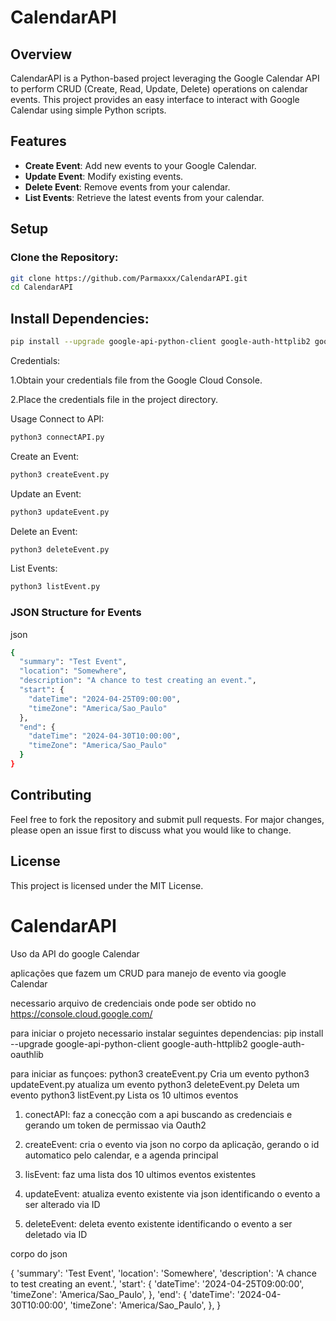 # CalendarAPI

## Overview
CalendarAPI is a Python-based project leveraging the Google Calendar API to perform CRUD (Create, Read, Update, Delete) operations on calendar events. This project provides an easy interface to interact with Google Calendar using simple Python scripts.

## Features
- **Create Event**: Add new events to your Google Calendar.
- **Update Event**: Modify existing events.
- **Delete Event**: Remove events from your calendar.
- **List Events**: Retrieve the latest events from your calendar.

## Setup

### Clone the Repository:
```bash
git clone https://github.com/Parmaxxx/CalendarAPI.git
cd CalendarAPI
```

## Install Dependencies:
```bash
pip install --upgrade google-api-python-client google-auth-httplib2 google-auth-oauthlib
```
Credentials:

1.Obtain your credentials file from the Google Cloud Console.

2.Place the credentials file in the project directory.

Usage
Connect to API:
```bash
python3 connectAPI.py
```
Create an Event:
```bash
python3 createEvent.py
```
Update an Event:
```bash
python3 updateEvent.py
```
Delete an Event:
```bash
python3 deleteEvent.py
```
List Events:
```bash
python3 listEvent.py
```

### JSON Structure for Events
json
```bash
{
  "summary": "Test Event",
  "location": "Somewhere",
  "description": "A chance to test creating an event.",
  "start": {
    "dateTime": "2024-04-25T09:00:00",
    "timeZone": "America/Sao_Paulo"
  },
  "end": {
    "dateTime": "2024-04-30T10:00:00",
    "timeZone": "America/Sao_Paulo"
  }
}
```

## Contributing
Feel free to fork the repository and submit pull requests. For major changes, please open an issue first to discuss what you would like to change.

## License
This project is licensed under the MIT License.


# CalendarAPI
Uso da API do google Calendar

aplicações que fazem um CRUD para manejo de evento via google Calendar

necessario arquivo de credenciais onde pode ser obtido no https://console.cloud.google.com/

para iniciar o projeto necessario instalar seguintes dependencias:
pip install --upgrade google-api-python-client google-auth-httplib2 google-auth-oauthlib

para iniciar as funçoes:
python3 createEvent.py   Cria um evento
python3 updateEvent.py   atualiza um evento
python3 deleteEvent.py   Deleta um evento
python3 listEvent.py     Lista os 10 ultimos eventos

1. conectAPI: faz a conecção com a api buscando as credenciais e gerando um token de permissao via Oauth2

2. createEvent: cria o evento via json no corpo da aplicação, gerando o id automatico pelo calendar, e a agenda principal

3. lisEvent: faz uma lista dos 10 ultimos eventos existentes

4. updateEvent: atualiza evento existente via json identificando o evento a ser alterado via ID

5. deleteEvent: deleta evento existente identificando o evento a ser deletado via ID

corpo do json 

{
          'summary': 'Test Event',
          'location': 'Somewhere',
          'description': 'A chance to test creating an event.',
          'start': {
              'dateTime': '2024-04-25T09:00:00',
              'timeZone': 'America/Sao_Paulo',
            },
            'end': {
                'dateTime': '2024-04-30T10:00:00',
                'timeZone': 'America/Sao_Paulo',
            },
        }
